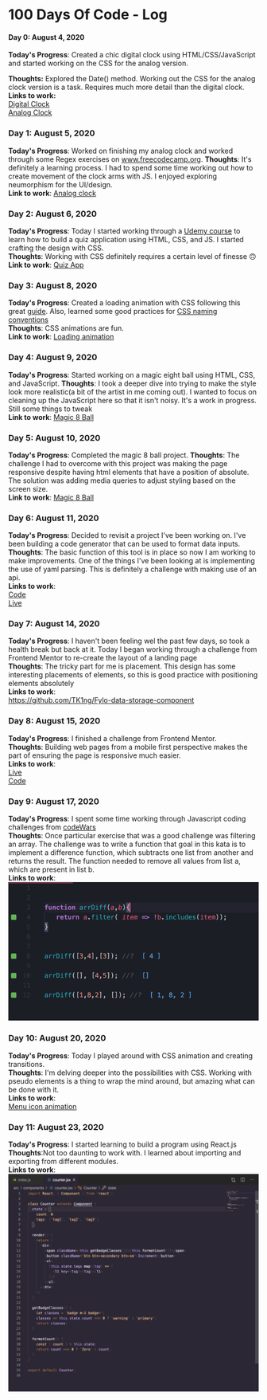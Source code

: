 # 100 Days Of Code - Log

#### Day 0: August 4, 2020
**Today's Progress**: Created a chic digital clock using HTML/CSS/JavaScript and started working on the CSS for the analog version.

**Thoughts:** Explored the Date() method. Working out the CSS for the analog clock version is a task. Requires much more detail than the digital clock. 
<br>**Links to work:** <br> [Digital Clock](https://codepen.io/gemking1/pen/GRoVYer) <br> [Analog Clock](https://codepen.io/gemking1/pen/BaKaQja)

### Day 1: August 5, 2020
**Today's Progress**: Worked on finishing my analog clock and worked through some Regex exercises on www.freecodecamp.org.
**Thoughts**: It's definitely a learning process. I had to spend some time working out how to create movement of the clock arms with JS. I enjoyed exploring neumorphism for the UI/design.<br>
**Link to work**: [Analog clock](https://codepen.io/gemking1/pen/BaKaQja)

### Day 2: August 6, 2020
**Today's Progress**: Today I started working through a [Udemy course](https://www.udemy.com/course/build-a-quiz-app-with-html-css-and-javascript/) to learn how to build a quiz application using HTML, CSS, and JS. I started crafting the design with CSS. <br>
**Thoughts**: Working with CSS definitely requires a certain level of finesse 🙃<br>
**Link to work**: [Quiz App](https://github.com/TK1ng/quiz-app)

### Day 3: August 8, 2020
**Today's Progress**: Created a loading animation with CSS following this great [guide](https://www.freecodecamp.org/news/how-to-build-a-delightful-loading-screen-in-5-minutes-847991da509f/). Also, learned some good practices for [CSS naming conventions](https://www.freecodecamp.org/news/css-naming-conventions-that-will-save-you-hours-of-debugging-35cea737d849/)<br>
**Thoughts**: CSS animations are fun.<br>
**Link to work**: [Loading animation](https://codepen.io/gemking1/full/QWNbwNB)

### Day 4: August 9, 2020
**Today's Progress**: Started working on a magic eight ball using HTML, CSS, and JavaScript.
**Thoughts**: I took a deeper dive into trying to make the style look more realistic(a bit of the artist in me coming out). I wanted to focus on cleaning up the JavaScript here so that it isn't noisy. It's a work in progress. Still some things to tweak<br>
**Link to work**: [Magic 8 Ball](https://codepen.io/gemking1/pen/GRZJqJK)

### Day 5: August 10, 2020
**Today's Progress**: Completed the magic 8 ball project.
**Thoughts**: The challenge I had to overcome with this project was making the page responsive despite having html elements that have a position of absolute. The solution was adding media queries to adjust styling based on the screen size.<br>
**Link to work**: [Magic 8 Ball](https://codepen.io/gemking1/pen/GRZJqJK)


### Day 6: August 11, 2020
**Today's Progress**: Decided to revisit a project I've been working on. I've been building a code generator that can be used to format data inputs.<br>
**Thoughts**: The basic function of this tool is in place so now I am working to make improvements. One of the things I've been looking at is implementing the use of yaml parsing. This is definitely a challenge with making use of an api.<br>
**Links to work**: <br>[Code](https://github.com/TK1ng/limit-search-criteria-code-gen)<br> [Live](https://www.kingcodes.dev/limit-search-criteria-code-gen/)


### Day 7: August 14, 2020
**Today's Progress**: I haven't been feeling wel the past few days, so took a health break but back at it. Today I began working through a challenge from Frontend Mentor to re-create the layout of a landing page<br>
**Thoughts**: The tricky part for me is placement. This design has some interesting placements of elements, so this is good practice with positioning elements absolutely<br>
**Links to work**: <br>
https://github.com/TK1ng/Fylo-data-storage-component

### Day 8: August 15, 2020
**Today's Progress**: I finished a challenge from Frontend Mentor.<br>
**Thoughts**: Building web pages from a mobile first perspective makes the part of ensuring the page is responsive much easier.<br>
**Links to work**:<br>
[Live](http://www.kingcodes.dev/Fylo-data-storage-component/)<br>
[Code](https://github.com/TK1ng/Fylo-data-storage-component)

### Day 9: August 17, 2020
**Today's Progress**: I spent some time working through Javascript coding challenges from [codeWars](https://www.codewars.com)<br>
**Thoughts**: Once particular exercise that was a good challenge was filtering an array. The challenge was to write a function that  goal in this kata is to implement a difference function, which subtracts one list from another and returns the result. The function needed to remove all values from list a, which are present in list b. <br>
**Links to work**:<br><img src="array_diff_code.png"/>

### Day 10: August 20, 2020
**Today's Progress**: Today I played around with CSS animation and creating transitions.<br>
**Thoughts**: I'm delving deeper into the possibilities with CSS. Working with pseudo elements is a thing to wrap the mind around, but amazing what can be done with it. <br>
**Links to work**:<br>[Menu icon animation](https://codepen.io/gemking1/pen/WNwoRaL)

### Day 11: August 23, 2020
**Today's Progress**: I started learning to build a program using React.js<br>
**Thoughts**:Not too daunting to work with. I learned about importing and exporting from different modules.<br>
**Links to work**:<br><img src="counter_react_app.png"/>

<!-- 
1. [Find the Longest Word in a String](https://www.freecodecamp.com/challenges/find-the-longest-word-in-a-string)
2. [Title Case a Sentence](https://www.freecodecamp.com/challenges/title-case-a-sentence) -->
